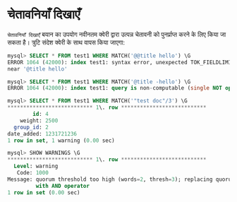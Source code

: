 # चेतावनियाँ दिखाएँ

`चेतावनियाँ दिखाएँ` बयान का उपयोग नवीनतम क्वेरी द्वारा उत्पन्न चेतावनी को पुनर्प्राप्त करने के लिए किया जा सकता है। त्रुटि संदेश क्वेरी के साथ वापस किया जाएगा:

```sql
mysql> SELECT * FROM test1 WHERE MATCH('@@title hello') \G
ERROR 1064 (42000): index test1: syntax error, unexpected TOK_FIELDLIMIT
near '@title hello'

mysql> SELECT * FROM test1 WHERE MATCH('@title -hello') \G
ERROR 1064 (42000): index test1: query is non-computable (single NOT operator)

mysql> SELECT * FROM test1 WHERE MATCH('"test doc"/3') \G
*************************** 1\. row ***************************
        id: 4
    weight: 2500
  group_id: 2
date_added: 1231721236
1 row in set, 1 warning (0.00 sec)

mysql> SHOW WARNINGS \G
*************************** 1\. row ***************************
  Level: warning
   Code: 1000
Message: quorum threshold too high (words=2, thresh=3); replacing quorum operator
         with AND operator
1 row in set (0.00 sec)
```
<!-- proofread -->
